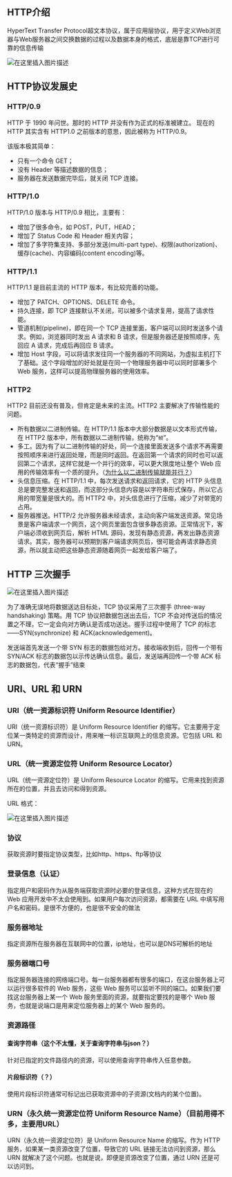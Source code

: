 ## HTTP介绍

HyperText Transfer Protocol超文本协议，属于应用层协议，用于定义Web浏览器与Web服务器之间交换数据的过程以及数据本身的格式，底层是靠TCP进行可靠的信息传输

![在这里插入图片描述](https://img-blog.csdnimg.cn/7d06296ca33d4a4e9f5170f8d23d1045.png?x-oss-process=image/watermark,type_d3F5LXplbmhlaQ,shadow_50,text_Q1NETiBARG9udGxh,size_20,color_FFFFFF,t_70,g_se,x_16)

## HTTP协议发展史

### HTTP/0.9

HTTP 于 1990 年问世。那时的 HTTP 并没有作为正式的标准被建立。
现在的 HTTP 其实含有 HTTP1.0 之前版本的意思，因此被称为 HTTP/0.9。

该版本极其简单：

- 只有一个命令 GET；
- 没有 Header 等描述数据的信息；
- 服务器在发送数据完毕后，就关闭 TCP 连接。

### HTTP/1.0

HTTP/1.0 版本与 HTTP/0.9 相比，主要有：

- 增加了很多命令，如 POST，PUT，HEAD；
- 增加了 Status Code 和 Header 相关内容；
- 增加了多字符集支持、多部分发送(multi-part type)、权限(authorization)、缓存(cache)、内容编码(content encoding)等。

### HTTP/1.1

HTTP/1.1 是目前主流的 HTTP 版本，有比较完善的功能。

- 增加了 PATCH、OPTIONS、DELETE 命令。
- 持久连接，即 TCP 连接默认不关闭，可以被多个请求复用，提高了请求性能。
- 管道机制(pipeline)，即在同一个 TCP 连接里面，客户端可以同时发送多个请求。例如，浏览器同时发出 A 请求和 B 请求，但是服务器还是按照顺序，先回应 A 请求，完成后再回应 B 请求。
- 增加 Host 字段，可以将请求发往同一个服务器的不同网站，为虚拟主机打下了基础。这个字段增加的好处就是在同一个物理服务器中可以同时部署多个 Web 服务，这样可以提高物理服务器的使用效率。

### HTTP2

HTTP2 目前还没有普及，但肯定是未来的主流。HTTP2 主要解决了传输性能的问题。

- 所有数据以二进制传输。在 HTTP/1.1 版本中大部分数据是以文本形式传输，在 HTTP2 版本中，所有数据以二进制传输，统称为“`帧`”。
- 多工。因为有了以二进制传输的好处，同一个连接里面发送多个请求不再需要按照顺序来进行返回处理，而是同时返回。在返回第一个请求的同时也可以返回第二个请求，这样它就是一个并行的效率，可以更大限度地让整个 Web 应用的传输效率有一个质的提升。（[为什么以二进制传输就能并行？](https://www.zhihu.com/question/528616001)）
- 头信息压缩。在 HTTP/1.1 中，每次发送请求和返回请求，它的 HTTP 头信息总是要完整发送和返回，而这部分头信息内容是以字符串形式保存，所以它占用的带宽量是很大的。而 HTTP2 中，对头信息进行了压缩，减少了对带宽的占用。
- 服务器推送。HTTP/2 允许服务器未经请求，主动向客户端发送资源。常见场景是客户端请求一个网页，这个网页里面包含很多静态资源。正常情况下，客户端必须收到网页后，解析 HTML 源码，发现有静态资源，再发出静态资源请求。其实，服务器可以预期到客户端请求网页后，很可能会再请求静态资源，所以就主动把这些静态资源随着网页一起发给客户端了。

## HTTP 三次握手

![在这里插入图片描述](https://img-blog.csdnimg.cn/40c35b9e39334f9c9aab765f5d60bdf2.png?x-oss-process=image/watermark,type_d3F5LXplbmhlaQ,shadow_50,text_Q1NETiBARG9udGxh,size_20,color_FFFFFF,t_70,g_se,x_16)

为了准确无误地将数据送达目标处，TCP 协议采用了三次握手 (three-way handshaking) 策略。用 TCP 协议把数据包送出去后，TCP 不会对传送后的情况置之不理，它一定会向对方确认是否成功送达。握手过程中使用了 TCP 的标志——SYN(synchronize) 和 ACK(acknowledgement)。

发送端首先发送一个带 SYN 标志的数据包给对方。接收端收到后，回传一个带有 SYN/ACK 标志的数据包以示传达确认信息。最后，发送端再回传一个带 ACK 标志的数据包，代表“握手”结束

## URI、URL 和 URN

### URI（统一资源标识符 Uniform Resource Identifier）

URI（统一资源标识符）是 Uniform Resource Identifier 的缩写。它主要用于定位某一类特定的资源而设计，用来唯一标识互联网上的信息资源。它包括 URL 和 URN。

### URL（统一资源定位符 Uniform Resource Locator）

URL（统一资源定位符）是 Uniform Resource Locator 的缩写。它用来找到资源所在的位置，并且去访问和得到资源。

URL 格式：

![在这里插入图片描述](https://img-blog.csdnimg.cn/be069cfbce0a4ddf901a649a90478bac.png?x-oss-process=image/watermark,type_d3F5LXplbmhlaQ,shadow_50,text_Q1NETiBARG9udGxh,size_20,color_FFFFFF,t_70,g_se,x_16)

### 协议

获取资源时要指定协议类型，比如http、https、ftp等协议

### 登录信息（认证）

指定用户和密码作为从服务端获取资源时必要的登录信息，这种方式在现在的 Web 应用开发中不太会使用到。如果用户每次访问资源，都需要在 URL 中填写用户名和密码，是很不方便的，也是很不安全的做法

### 服务器地址

指定资源所在服务器在互联网中的位置，ip地址，也可以是DNS可解析的地址

### 服务器端口号

指定服务器连接的网络端口号。每一台服务器都有很多的端口，在这台服务器上可以运行很多软件的 Web 服务，这些 Web 服务可以监听不同的端口。如果我们要找这台服务器上某一个 Web 服务里面的资源，就要指定要找的是哪个 Web 服务，也就是说端口是用来定位服务器上的某个 Web 服务的。

### 资源路径

#### 查询字符串（这个不太懂，关于查询字符串与json？）

针对已指定的文件路径内的资源，可以使用查询字符串传入任意参数。

#### 片段标识符（？）

使用片段标识符通常可标记出已获取资源中的子资源(文档内的某个位置)。

### URN（永久统一资源定位符 Uniform Resource Name）（目前用得不多，主要用URL）

URN（永久统一资源定位符）是 Uniform Resource Name 的缩写。作为 HTTP 服务，如果某一类资源改变了位置，导致它的 URL 链接无法访问到资源，那么 URN 就解决了这个问题。也就是说，即便是资源改变了位置，通过 URN 还是可以访问到。